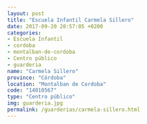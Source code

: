 ```yaml
---
layout: post
title: "Escuela Infantil Carmela Sillero"
date: 2017-09-20 20:57:05 +0200
categories:
- Escuela Infantil
- cordoba
- montalban-de-cordoba
- Centro público
- guarderia
name: "Carmela Sillero"
province: "Córdoba"
location: "Montalban de Cordoba"
code: "14010567"
type: "Centro público"
img: guarderia.jpg
permalink: /guarderias/carmela-sillero.html
---
```

